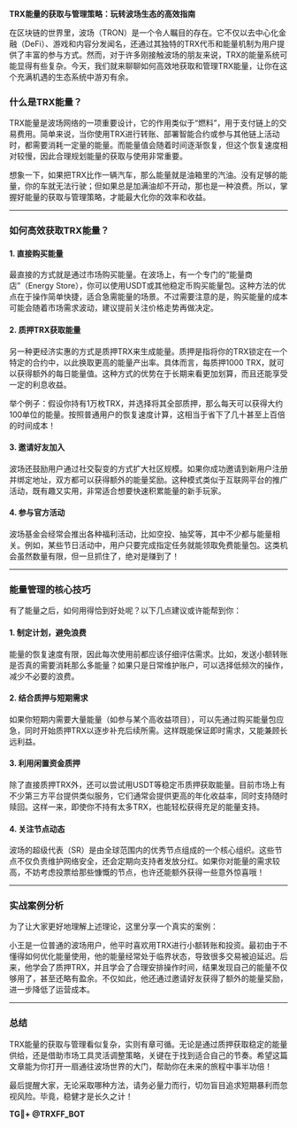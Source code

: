 **TRX能量的获取与管理策略：玩转波场生态的高效指南**

在区块链的世界里，波场（TRON）是一个令人瞩目的存在。它不仅以去中心化金融（DeFi）、游戏和内容分发闻名，还通过其独特的TRX代币和能量机制为用户提供了丰富的参与方式。然而，对于许多刚接触波场的朋友来说，TRX的能量系统可能显得有些复杂。今天，我们就来聊聊如何高效地获取和管理TRX能量，让你在这个充满机遇的生态系统中游刃有余。

### 什么是TRX能量？

TRX能量是波场网络的一项重要设计，它的作用类似于“燃料”，用于支付链上的交易费用。简单来说，当你使用TRX进行转账、部署智能合约或参与其他链上活动时，都需要消耗一定量的能量。而能量值会随着时间逐渐恢复，但这个恢复速度相对较慢，因此合理规划能量的获取与使用非常重要。

想象一下，如果把TRX比作一辆汽车，那么能量就是油箱里的汽油。没有足够的能量，你的车就无法行驶；但如果总是加满油却不开动，那也是一种浪费。所以，掌握好能量的获取与管理策略，才能最大化你的效率和收益。

---

### 如何高效获取TRX能量？

#### 1. **直接购买能量**
最直接的方式就是通过市场购买能量。在波场上，有一个专门的“能量商店”（Energy Store），你可以使用USDT或其他稳定币购买能量包。这种方法的优点在于操作简单快捷，适合急需能量的场景。不过需要注意的是，购买能量的成本可能会随着市场需求波动，建议提前关注价格走势再做决定。

#### 2. **质押TRX获取能量**
另一种更经济实惠的方式是质押TRX来生成能量。质押是指将你的TRX锁定在一个特定的合约中，以此换取更高的能量产出率。具体而言，每质押1000 TRX，就可以获得额外的每日能量值。这种方式的优势在于长期来看更加划算，而且还能享受一定的利息收益。

举个例子：假设你持有1万枚TRX，并选择将其全部质押，那么每天可以获得大约100单位的能量。按照普通用户的恢复速度计算，这相当于省下了几十甚至上百倍的时间成本！

#### 3. **邀请好友加入**
波场还鼓励用户通过社交裂变的方式扩大社区规模。如果你成功邀请到新用户注册并绑定地址，双方都可以获得额外的能量奖励。这种模式类似于互联网平台的推广活动，既有趣又实用，非常适合想要快速积累能量的新手玩家。

#### 4. **参与官方活动**
波场基金会经常会推出各种福利活动，比如空投、抽奖等，其中不少都与能量相关。例如，某些节日活动中，用户只要完成指定任务就能领取免费能量包。这类机会虽然数量有限，但一旦抓住了，绝对是赚到了！

---

### 能量管理的核心技巧

有了能量之后，如何用得恰到好处呢？以下几点建议或许能帮到你：

#### 1. **制定计划，避免浪费**
能量的恢复速度有限，因此每次使用前都应该仔细评估需求。比如，发送小额转账是否真的需要消耗那么多能量？如果只是日常维护账户，可以选择低频次的操作，减少不必要的浪费。

#### 2. **结合质押与短期需求**
如果你短期内需要大量能量（如参与某个高收益项目），可以先通过购买能量包应急，同时开始质押TRX以逐步补充后续所需。这样既能保证即时需求，又能兼顾长远利益。

#### 3. **利用闲置资金质押**
除了直接质押TRX外，还可以尝试用USDT等稳定币质押获取能量。目前市场上有不少第三方平台提供类似服务，它们通常会提供更高的年化收益率，同时支持随时赎回。这样一来，即使你不持有太多TRX，也能轻松获得充足的能量支持。

#### 4. **关注节点动态**
波场的超级代表（SR）是由全球范围内的优秀节点组成的一个核心组织。这些节点不仅负责维护网络安全，还会定期向支持者发放分红。如果你对能量的需求较高，不妨考虑投票给那些慷慨的节点，也许还能额外获得一些意外惊喜哦！

---

### 实战案例分析

为了让大家更好地理解上述理论，这里分享一个真实的案例：

小王是一位普通的波场用户，他平时喜欢用TRX进行小额转账和投资。最初由于不懂得如何优化能量使用，他的能量经常处于临界状态，导致很多交易被迫延迟。后来，他学会了质押TRX，并且学会了合理安排操作时间，结果发现自己的能量不仅够用了，甚至还略有盈余。不仅如此，他还通过邀请好友获得了额外的能量奖励，进一步降低了运营成本。

---

### 总结

TRX能量的获取与管理看似复杂，实则有章可循。无论是通过质押获取稳定的能量供给，还是借助市场工具灵活调整策略，关键在于找到适合自己的节奏。希望这篇文章能为你打开一扇通往波场世界的大门，帮助你在未来的旅程中事半功倍！

最后提醒大家，无论采取哪种方法，请务必量力而行，切勿盲目追求短期暴利而忽视风险。毕竟，稳健才是长久之计！

**TG💪+ @TRXFF_BOT**